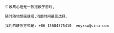       
      牛骰真心话是一款摇骰子游戏,
      
      随时随地想摇就摇,消磨时间最佳选择.
      
      我们的联系方式是: +86 15684375410  eoyxsw@sina.com
      
       
